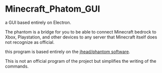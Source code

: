 # Minecraft_Phatom_GUI
a GUI based entirely on Electron.

The phantom is a bridge for you to be able to connect Minecraft bedrock to Xbox, Playstation, and other devices to any server that Minecraft itself does not recognize as official.

this program is based entirely on the [jhead/phantom software](https://github.com/jhead/phantom).

This is not an official program of the project but simplifies the writing of the commands.

